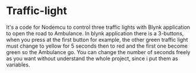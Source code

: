 # Traffic-light
It's a code for Nodemcu to control three traffic lights with Blynk application to open the road to Ambulance.
In blynk application there is a 3-buttons, when you press at the first button for example,
the other green traffic light must change to yellow for 5 seconds then to red and the first one become green so the Ambulance go.
You can change the number of seconds freely as you want without understand the whole project, since i put them as variables.
